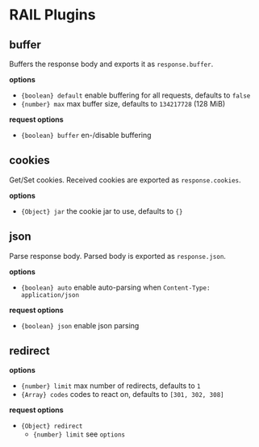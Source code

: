 # RAIL Plugins

## buffer

Buffers the response body and exports it as `response.buffer`.

**options**

  - `{boolean} default` enable buffering for all requests, defaults to `false`
  - `{number} max` max buffer size, defaults to `134217728` (128 MiB)

**request options**

  - `{boolean} buffer` en-/disable buffering

## cookies
Get/Set cookies. Received cookies are exported as `response.cookies`.

**options**

  - `{Object} jar` the cookie jar to use, defaults to `{}`

## json
Parse response body. Parsed body is exported as `response.json`.

**options**

  - `{boolean} auto` enable auto-parsing when `Content-Type: application/json`

**request options**

  - `{boolean} json` enable json parsing

## redirect

**options**

  - `{number} limit` max number of redirects, defaults to `1`
  - `{Array} codes` codes to react on, defaults to `[301, 302, 308]`

**request options**

  - `{Object} redirect`
    - `{number} limit` see `options`

